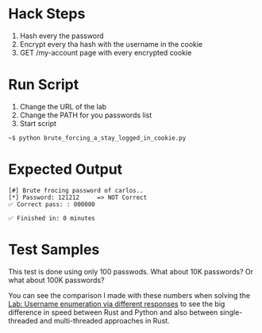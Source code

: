 # Hack Steps
1. Hash every the password
2. Encrypt every tha hash with the username in the cookie
3. GET /my-account page with every encrypted cookie

# Run Script
1. Change the URL of the lab
2. Change the PATH for you passwords list
3. Start script
```
~$ python brute_forcing_a_stay_logged_in_cookie.py
```

# Expected Output
```
[#] Brute frocing password of carlos..
[*] Password: 121212     => NOT Correct
✅ Correct pass: : 000000

✅ Finished in: 0 minutes
```
# Test Samples
This test is done using only 100 passwods. What about 10K passwords?
Or what about 100K passwords?

You can see the comparison I made with these numbers when solving the [Lab: Username enumeration via different responses](https://github.com/elqalawii/portswigger_labs_with_rust/tree/main/Authentication/username_enumeration_via_different_responses) to see the big difference in speed between Rust and Python and also between single-threaded and multi-threaded approaches in Rust.

